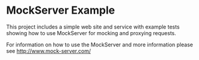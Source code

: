 MockServer Example
==================

This project includes a simple web site and service with example tests showing how to use MockServer for mocking and proxying requests.

For information on how to use the MockServer and more information please see http://www.mock-server.com/